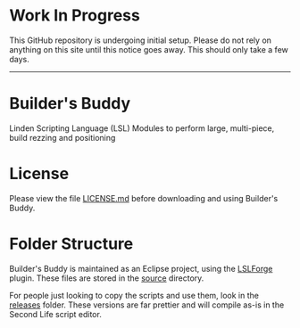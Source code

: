 Work In Progress
================
This GitHub repository is undergoing initial setup.  Please do not rely on anything on this site until this notice goes away.  This should only take a few days.

---

Builder's Buddy
===============

Linden Scripting Language (LSL) Modules to perform large, multi-piece, build rezzing and positioning

License
=======
Please view the file [LICENSE.md](https://github.com/elnewfie/builders-buddy/blob/master/LICENSE.md "License") before downloading and using Builder's Buddy.

Folder Structure
================
Builder's Buddy is maintained as an Eclipse project, using the [LSLForge](https://lslforge.googlecode.com "LSLForge") plugin.  These files are stored in the
[source](source "Source") directory.

For people just looking to copy the scripts and use them, look in the [releases](releases "Releases") folder.  These versions are far prettier and will
compile as-is in the Second Life script editor.